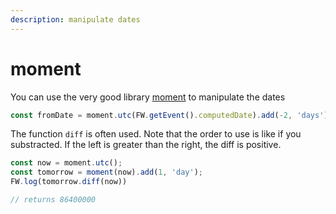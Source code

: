 ```yaml
---
description: manipulate dates
---
```


# moment

You can use the very good library [moment](http://momentjs.com/docs/) to manipulate the dates

```javascript
const fromDate = moment.utc(FW.getEvent().computedDate).add(-2, 'days');
```

The function `diff` is often used. Note that the order to use is like if you substracted. If the left is greater than the right, the diff is positive.

```javascript
const now = moment.utc();
const tomorrow = moment(now).add(1, 'day');
FW.log(tomorrow.diff(now))

// returns 86400000
```

